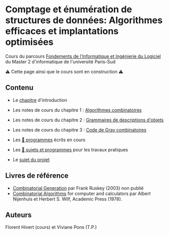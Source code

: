 # Comptage et énumération de structures de données: Algorithmes efficaces et implantations optimisées

Cours du parcours [Fondements de l'Informatique et Ingénierie du
Logiciel](http://www.u-psud.fr/fr/formations/diplomes/masters/informatique/parcours-fondements-de-l-informatique-et-ingenierie-du-logiciel.html) du Master 2 d'informatique de l'université Paris-Sud

:warning: Cette page ainsi que le cours sont en construction :warning:

## Contenu

* Le [chapitre](https://github.com/hivert/CombiFIIL/raw/master/Cours/00-present.pdf) d'introduction
* Les notes de cours du chapitre 1 : [Algorithmes combinatoires](https://github.com/hivert/CombiFIIL/raw/master/Cours/01-combgen.pdf)
* Les notes de cours du chapitre 2 : [Grammaires de descriptions d'objets](https://github.com/hivert/CombiFIIL/raw/master/Cours/02-gram.pdf)
* Les notes de cours du chapitre 3 : [Code de Gray combinatoires](https://github.com/hivert/CombiFIIL/raw/master/Cours/03-Gray.pdf)


* Les [:file_folder: programmes](https://github.com/hivert/CombiFIIL/tree/master/Progs) écrits en cours
* Les [:file_folder: sujets et programmes](https://github.com/hivert/CombiFIIL/tree/master/TP) pour les travaux pratiques
* Le [sujet du projet](https://github.com/hivert/CombiFIIL/raw/master/SujetProjet/projet.pdf)

## Livres de référence

* [Combinatorial Generation](http://www.1stworks.com/ref/RuskeyCombGen.pdf) par Frank Ruskey (2003) non publié
* [Combinatorial Algorithms](http://www.math.upenn.edu/~wilf/website/CombinatorialAlgorithms.pdf) for computer and calculators par Albert Nijenhuis et Herbert S. Wilf, Academic Press (1978).

## Auteurs

Florent Hivert (cours) et Viviane Pons (T.P.)


